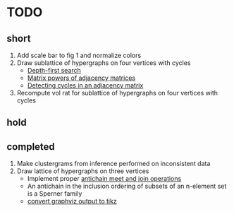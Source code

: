 # TODO

## short

1. Add scale bar to fig 1 and normalize colors
1. Draw sublattice of hypergraphs on four vertices with cycles
    * [Depth-first search](http://en.literateprograms.org/Depth-first_search_%28Python%29)
    * [Matrix powers of adjacency matrices](http://1stprinciples.wordpress.com/2008/03/30/some-interesting-properties-of-adjacency-matrices/)
    * [Detecting cycles in an adjacency matrix](http://stackoverflow.com/questions/16436165/detecting-cycles-in-an-adjacency-matrix/16438379#16438379)
1. Recompute vol rat for sublattice of hypergraphs on four vertices with cycles

## hold

## completed
1. Make clustergrams from inference performed on inconsistent data
1. Draw lattice of hypergraphs on three vertices
    * Implement proper [antichain meet and join operations](https://en.wikipedia.org/wiki/Antichain#Join_and_meet_operations)
    * An antichain in the inclusion ordering of subsets of an n-element set is a Sperner family
    * [convert graphviz output to tikz](https://code.google.com/p/dot2tex/)
